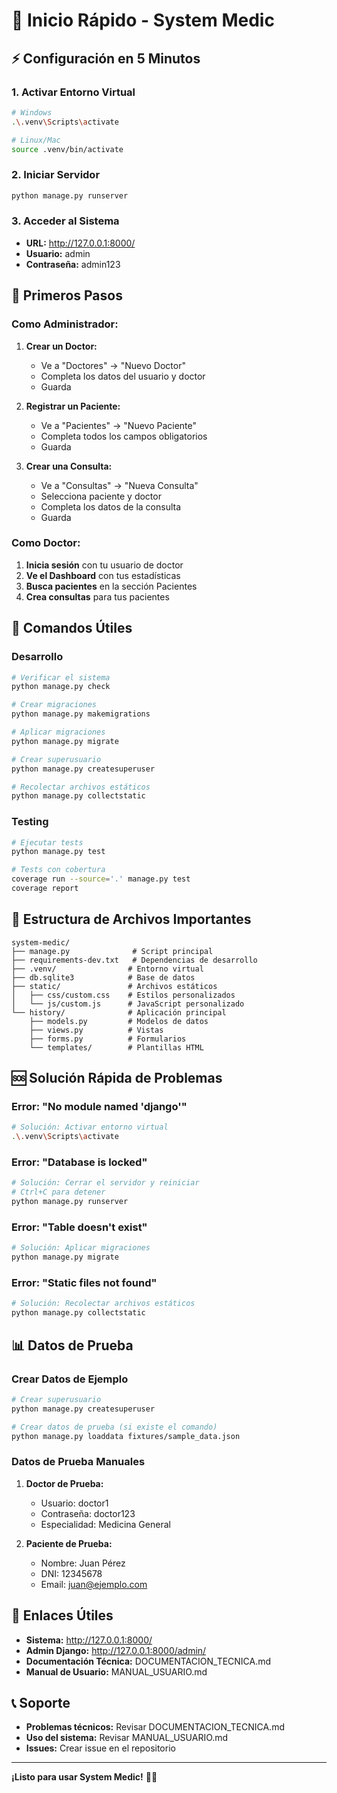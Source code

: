 # 🚀 Inicio Rápido - System Medic

## ⚡ Configuración en 5 Minutos

### **1. Activar Entorno Virtual**
```bash
# Windows
.\.venv\Scripts\activate

# Linux/Mac
source .venv/bin/activate
```

### **2. Iniciar Servidor**
```bash
python manage.py runserver
```

### **3. Acceder al Sistema**
- **URL:** http://127.0.0.1:8000/
- **Usuario:** admin
- **Contraseña:** admin123

## 🎯 Primeros Pasos

### **Como Administrador:**
1. **Crear un Doctor:**
   - Ve a "Doctores" → "Nuevo Doctor"
   - Completa los datos del usuario y doctor
   - Guarda

2. **Registrar un Paciente:**
   - Ve a "Pacientes" → "Nuevo Paciente"
   - Completa todos los campos obligatorios
   - Guarda

3. **Crear una Consulta:**
   - Ve a "Consultas" → "Nueva Consulta"
   - Selecciona paciente y doctor
   - Completa los datos de la consulta
   - Guarda

### **Como Doctor:**
1. **Inicia sesión** con tu usuario de doctor
2. **Ve el Dashboard** con tus estadísticas
3. **Busca pacientes** en la sección Pacientes
4. **Crea consultas** para tus pacientes

## 🔧 Comandos Útiles

### **Desarrollo**
```bash
# Verificar el sistema
python manage.py check

# Crear migraciones
python manage.py makemigrations

# Aplicar migraciones
python manage.py migrate

# Crear superusuario
python manage.py createsuperuser

# Recolectar archivos estáticos
python manage.py collectstatic
```

### **Testing**
```bash
# Ejecutar tests
python manage.py test

# Tests con cobertura
coverage run --source='.' manage.py test
coverage report
```

## 📁 Estructura de Archivos Importantes

```
system-medic/
├── manage.py              # Script principal
├── requirements-dev.txt   # Dependencias de desarrollo
├── .venv/                # Entorno virtual
├── db.sqlite3            # Base de datos
├── static/               # Archivos estáticos
│   ├── css/custom.css    # Estilos personalizados
│   └── js/custom.js      # JavaScript personalizado
└── history/              # Aplicación principal
    ├── models.py         # Modelos de datos
    ├── views.py          # Vistas
    ├── forms.py          # Formularios
    └── templates/        # Plantillas HTML
```

## 🆘 Solución Rápida de Problemas

### **Error: "No module named 'django'"**
```bash
# Solución: Activar entorno virtual
.\.venv\Scripts\activate
```

### **Error: "Database is locked"**
```bash
# Solución: Cerrar el servidor y reiniciar
# Ctrl+C para detener
python manage.py runserver
```

### **Error: "Table doesn't exist"**
```bash
# Solución: Aplicar migraciones
python manage.py migrate
```

### **Error: "Static files not found"**
```bash
# Solución: Recolectar archivos estáticos
python manage.py collectstatic
```

## 📊 Datos de Prueba

### **Crear Datos de Ejemplo**
```bash
# Crear superusuario
python manage.py createsuperuser

# Crear datos de prueba (si existe el comando)
python manage.py loaddata fixtures/sample_data.json
```

### **Datos de Prueba Manuales**
1. **Doctor de Prueba:**
   - Usuario: doctor1
   - Contraseña: doctor123
   - Especialidad: Medicina General

2. **Paciente de Prueba:**
   - Nombre: Juan Pérez
   - DNI: 12345678
   - Email: juan@ejemplo.com

## 🔗 Enlaces Útiles

- **Sistema:** http://127.0.0.1:8000/
- **Admin Django:** http://127.0.0.1:8000/admin/
- **Documentación Técnica:** DOCUMENTACION_TECNICA.md
- **Manual de Usuario:** MANUAL_USUARIO.md

## 📞 Soporte

- **Problemas técnicos:** Revisar DOCUMENTACION_TECNICA.md
- **Uso del sistema:** Revisar MANUAL_USUARIO.md
- **Issues:** Crear issue en el repositorio

---

**¡Listo para usar System Medic!** 🏥✨

